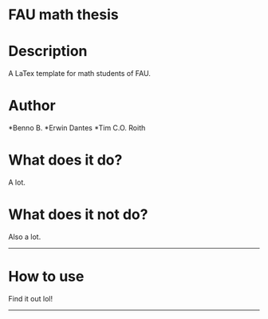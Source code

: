 FAU math thesis
================
# Description
A LaTex template for math students of FAU.
# Author
*Benno B.
*Erwin Dantes
*Tim C.O. Roith
# What does it do?
A lot.
# What does it not do?
Also a lot.

--------------------------------------
# How to use
Find it out lol!

--------------------------------------
